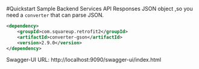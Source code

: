 #Quickstart Sample
Backend Services API Responses JSON object ,so you need a `converter` that can parse JSON.

```xml
<dependency>
    <groupId>com.squareup.retrofit2</groupId>
    <artifactId>converter-gson</artifactId>
    <version>2.9.0</version>
</dependency>
```
Swagger-UI URL: http://localhost:9090/swagger-ui/index.html